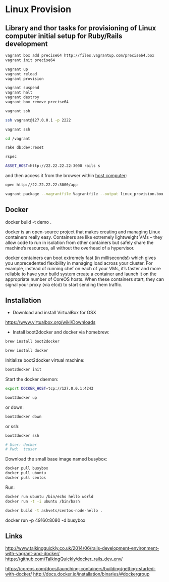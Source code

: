 # Linux Provision

## Library and thor tasks for provisioning of Linux computer initial setup for Ruby/Rails development

```bash
vagrant box add precise64 http://files.vagrantup.com/precise64.box
vagrant init precise64

vagrant up
vagrant reload
vagrant provision

vagrant suspend
vagrant halt
vagrant destroy
vagrant box remove precise64

vagrant ssh

ssh vagrant@127.0.0.1 -p 2222

vagrant ssh

cd /vagrant

rake db:dev:reset

rspec

ASSET_HOST=http://22.22.22.22:3000 rails s
```

and then access it from the browser within [host computer](http://22.22.22.22:3000/app):

```bash
open http://22.22.22.22:3000/app
```

```bash
vagrant package --vagrantfile Vagrantfile --output linux_provision.box
```


## Docker


docker build -t demo .






docker is an open-source project that makes creating and managing Linux containers really easy. 
Containers are like extremely lightweight VMs – they allow code to run in isolation from other containers 
but safely share the machine’s resources, all without the overhead of a hypervisor.

docker containers can boot extremely fast (in milliseconds!) which gives you unprecedented flexibility 
in managing load across your cluster. For example, instead of running chef on each of your VMs, 
it’s faster and more reliable to have your build system create a container and launch it on 
the appropriate number of CoreOS hosts. When these containers start, they can signal your proxy (via etcd) 
to start sending them traffic.



## Installation

* Download and install VirtualBox for OSX

https://www.virtualbox.org/wiki/Downloads

* Install boot2docker and docker via homebrew:


```bash
brew install boot2docker

brew install docker
```

Initialize boot2docker virtual machine:

```bash
boot2docker init
```

Start the docker daemon:

```bash
export DOCKER_HOST=tcp://127.0.0.1:4243

boot2docker up
```

or down:

```bash
boot2docker down
```

or ssh:

```bash
boot2docker ssh

# User: docker
# Pwd:  tcuser
```

Download the small base image named busybox:

```bash
docker pull busybox
docker pull ubuntu
docker pull centos
```

Run:

```bash
docker run ubuntu /bin/echo hello world
docker run -t -i ubuntu /bin/bash
```

```bash
docker build -t ashvets/centos-node-hello .
```



docker run -p 49160:8080 -d busybox


## Links

http://www.talkingquickly.co.uk/2014/06/rails-development-environment-with-vagrant-and-docker/   
https://github.com/TalkingQuickly/docker_rails_dev_env/

https://coreos.com/docs/launching-containers/building/getting-started-with-docker/
http://docs.docker.io/installation/binaries/#dockergroup
